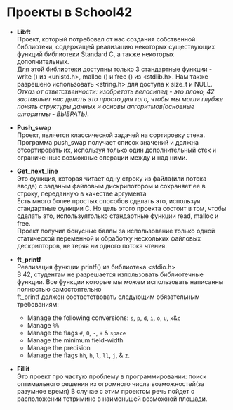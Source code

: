 # Проекты в School42

* **Libft**  
     Проект, который потребовал от нас создания собственной библиотеки, содержащей реализацию некоторых существующих функций библиотеки Standard C, а также некоторых дополнительных.  
     Для этой библиотеки доступны только 3 стандартные функции - write () из <unistd.h>, malloc () и free () из <stdlib.h>. Нам также разрешено использовать <string.h> для доступа к size_t и NULL.  
     _Отказ от ответственности: изобретать велосипед - это плохо, 42 заставляет нас делать это просто для того, чтобы мы могли глубже понять структуры данных и основы алгоритмов(основные алгоритмы - ВЫБРАТЬ)._

* **Push_swap**  
      Проект, является классической задачей на сортировку стека.  
      Программа push_swap получает список значений и должна отсортировать их, используя только один дополнительный стек и ограниченные возможные операции между и над ними.

* **Get_next_line**  
        Это функция, которая читает одну строку из файла(или потока ввода) с заданым файловым дискрипотором и сохраняет ее в строку, переданную в качестве аргумента  
        Есть много более простых способов сделать это, используя стандартные функции С. Но цель этого проекта состоит в том, чтобы сделать это, используятолько стандартные функции read, malloc и free.  
        Проект получил бонусные баллы за использование только одной статической переменной и обработку нескольких файловых дескрипторов, не теряя ни одного потока чтения.  
* **ft_printf**  
      Реализация функции printf() из библиотека <stdio.h>  
      В 42, студентам не разрешается изпользовать библиотечные функции. Все функции которые мы можем использовать написанны полностью самостоятельно  
      ft_printf должен соответствовать следующим обязательным требованиям:
  - Manage the following conversions: `s`, `p`, `d`, `i`, `o`, `u`, `x`&`c`
  - Manage `%%`
  - Manage the flags `#`, `0`, `-`, `+` & `space`
  - Manage the minimum field-width
  - Manage the precision
  - Manage the flags `hh`, `h`, `l`, `ll`, `j`, & `z`.
* **Fillit**  
      Это проект про частую проблему в программировании: поиск оптимального решения из огромного числа возможностей(за разумное время) В случае с этим проектом речь пойдет о расположении тетримино в наименьшей возможной площади.
